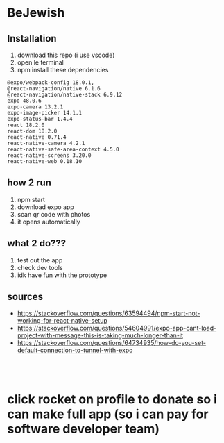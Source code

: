 # BeJewish

## Installation
1. download this repo (i use vscode)
2. open le terminal
3. npm install these dependencies
```
@expo/webpack-config 18.0.1,
@react-navigation/native 6.1.6
@react-navigation/native-stack 6.9.12
expo 48.0.6
expo-camera 13.2.1
expo-image-picker 14.1.1
expo-status-bar 1.4.4
react 18.2.0
react-dom 18.2.0
react-native 0.71.4
react-native-camera 4.2.1
react-native-safe-area-context 4.5.0
react-native-screens 3.20.0
react-native-web 0.18.10
```

## how 2 run
1. npm start
2. download expo app
3. scan qr code with photos
4. it opens automatically

## what 2 do???
1. test out the app
2. check dev tools
3. idk have fun with the prototype

## sources
- https://stackoverflow.com/questions/63594494/npm-start-not-working-for-react-native-setup
- https://stackoverflow.com/questions/54604991/expo-app-cant-load-project-with-message-this-is-taking-much-longer-than-it
- https://stackoverflow.com/questions/64734935/how-do-you-set-default-connection-to-tunnel-with-expo
<br>
<br>

# click rocket on profile to donate so i can make full app (so i can pay for software developer team)
